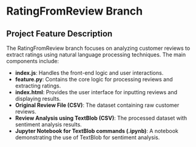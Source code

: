 # RatingFromReview Branch

## Project Feature Description

The RatingFromReview branch focuses on analyzing customer reviews to extract ratings using natural language processing techniques. The main components include:

* **index.js**: Handles the front-end logic and user interactions.
* **feature.py**: Contains the core logic for processing reviews and extracting ratings.
* **index.html**: Provides the user interface for inputting reviews and displaying results.
* **Original Review File (CSV)**: The dataset containing raw customer reviews.
* **Review Analysis using TextBlob (CSV)**: The processed dataset with sentiment analysis results.
* **Jupyter Notebook for TextBlob commands (.ipynb)**: A notebook demonstrating the use of TextBlob for sentiment analysis.
